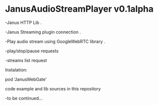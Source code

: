 # JanusAudioStreamPlayer v0.1alpha

-Janus HTTP Lib . 

-Janus Streaming plugin connection . 

-Play audio stream using GoogleWebRTC library . 

-play/stop/pause requests

-streams list request
    
Instalation:

   pod 'JanusWebGate'


code example and lib sources in this repository

    
-to be continued...
